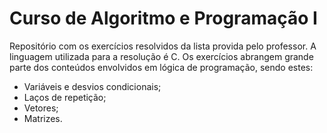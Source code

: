 # Curso de Algoritmo e Programação I
Repositório com os exercícios resolvidos da lista provida pelo professor. A linguagem utilizada para a resolução é C. Os exercícios abrangem grande parte dos conteúdos envolvidos em lógica de programação, sendo estes: 
- Variáveis e desvios condicionais;
- Laços de repetição;
- Vetores;
- Matrizes.
